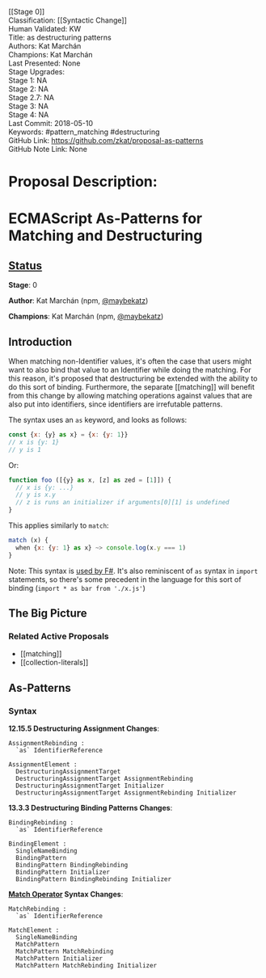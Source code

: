 [[Stage 0]]<br>Classification: [[Syntactic Change]]<br>Human Validated: KW<br>Title: as destructuring patterns<br>Authors: Kat Marchán<br>Champions: Kat Marchán<br>Last Presented: None<br>Stage Upgrades:<br>Stage 1: NA  
Stage 2: NA  
Stage 2.7: NA  
Stage 3: NA  
Stage 4: NA<br>Last Commit: 2018-05-10<br>Keywords: #pattern_matching   #destructuring  <br>GitHub Link: https://github.com/zkat/proposal-as-patterns <br>GitHub Note Link: None
# Proposal Description:<br>
# ECMAScript As-Patterns for Matching and Destructuring

## [Status](https://tc39.github.io/process-document/)

**Stage**: 0

**Author**: Kat Marchán (npm, [@maybekatz](https://twitter.com/maybekatz))

**Champions**: Kat Marchán (npm, [@maybekatz](https://twitter.com/maybekatz))

## Introduction

When matching non-Identifier values, it's often the case that users might want
to also bind that value to an Identifier while doing the matching. For this
reason, it's proposed that destructuring be extended with the ability to do
this sort of binding. Furthermore, the separate [[matching]]  will benefit from
this change by allowing matching operations against values that are also put
into identifiers, since identifiers are irrefutable patterns.

The syntax uses an `as` keyword, and looks as follows:

```js
const {x: {y} as x} = {x: {y: 1}}
// x is {y: 1}
// y is 1
```

Or:
```js
function foo ([{y} as x, [z] as zed = [1]]) {
  // x is {y: ...}
  // y is x.y
  // z is runs an initializer if arguments[0][1] is undefined
}
```

This applies similarly to `match`:
```js
match (x) {
  when {x: {y: 1} as x} ~> console.log(x.y === 1)
}
```

Note: This syntax is [used by
F#](https://docs.microsoft.com/en-us/dotnet/fsharp/language-reference/pattern-matching).
It's also reminiscent of `as` syntax in `import` statements, so there's some
precedent in the language for this sort of binding (`import * as bar from
'./x.js'`)

## The Big Picture

### Related Active Proposals

* [[matching]]
* [[collection-literals]]

## As-Patterns

### Syntax

**12.15.5 Destructuring Assignment Changes**:
```
AssignmentRebinding :
  `as` IdentifierReference

AssignmentElement :
  DestructuringAssignmentTarget
  DestructuringAssignmentTarget AssignmentRebinding
  DestructuringAssignmentTarget Initializer
  DestructuringAssignmentTarget AssignmentRebinding Initializer
```

**13.3.3 Destructuring Binding Patterns Changes**:
```
BindingRebinding :
  `as` IdentifierReference

BindingElement :
  SingleNameBinding
  BindingPattern
  BindingPattern BindingRebinding
  BindingPattern Initializer
  BindingPattern BindingRebinding Initializer
```

**[Match Operator](https://github.com/tc39/proposal-pattern-matching) Syntax Changes**:
```
MatchRebinding :
  `as` IdentifierReference

MatchElement :
  SingleNameBinding
  MatchPattern
  MatchPattern MatchRebinding
  MatchPattern Initializer
  MatchPattern MatchRebinding Initializer
```